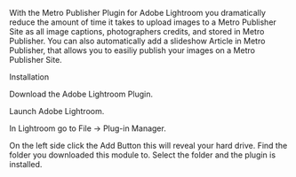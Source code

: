 With the Metro Publisher Plugin for Adobe Lightroom you dramatically reduce the amount of time it takes to upload images to a Metro Publisher Site
as all image captions, photographers credits, and stored in Metro Publisher. You can also automatically add a slideshow Article in Metro Publisher,
that allows you to easiliy publish your images on a Metro Publisher Site.

Installation

Download the Adobe Lightroom Plugin.

Launch Adobe Lightroom.

In Lightroom go to File -> Plug-in Manager.

On the left side click the Add Button this will reveal your hard drive. Find the folder you downloaded this module to.
Select the folder and the plugin is installed.
 

